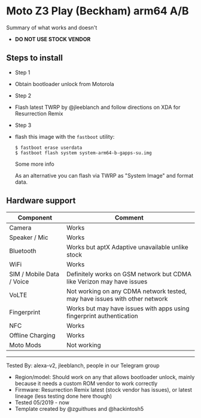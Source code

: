 # Moto Z3 Play (Beckham) arm64 A/B

Summary of what works and doesn't
- **DO NOT USE STOCK VENDOR**
## Steps to install

* Step 1
- Obtain bootloader unlock from Motorola
* Step 2
- Flash latest TWRP by @jleeblanch and follow directions on XDA for Resurrection Remix
* Step 3
* flash this image with the `fastboot` utility:
    ```
    $ fastboot erase userdata
    $ fastboot flash system system-arm64-b-gapps-su.img
    ```
    Some more info

    As an alternative you can flash via TWRP as "System Image" and format data.

## Hardware support

| Component                 |      Comment                                              |
|---------------------------|-----------------------------------------------------------|
| Camera                    | Works                                                    |
| Speaker / Mic             | Works                                                    |
| Bluetooth                 | Works but aptX Adaptive unavailable unlike stock                                                    |
| WiFi                      | Works                                                    |
| SIM / Mobile Data / Voice | Definitely works on GSM network but CDMA like Verizon may have issues                                                    |
| VoLTE                     | Not working on any CDMA network tested, may have issues with other network                                                 |
| Fingerprint               | Works but may have issues with apps using fingerprint authentication                                                    |
| NFC                       | Works                                                    |
| Offline Charging          | Works                                                   |
| Moto Mods                 | Not working                                                    |
---

Tested By: alexa-v2, jleeblanch, people in our Telegram group
- Region/model: Should work on any that allows bootloader unlock, mainly because it needs a custom ROM vendor to work correctly
- Firmware: Resurrection Remix latest (stock vendor has issues), or latest lineage (less testing done here though)
- Tested 05/2019 - now
- Template created by @zguithues and @hackintosh5

